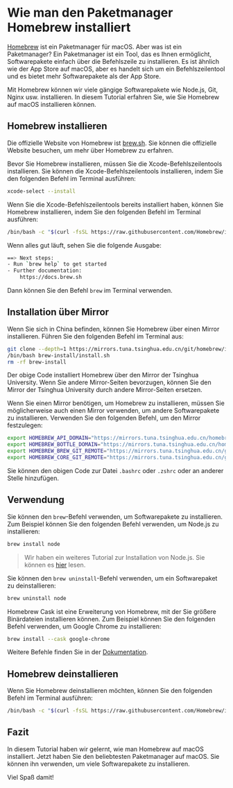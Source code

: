 # Wie man den Paketmanager Homebrew installiert

[Homebrew](https://brew.sh/) ist ein Paketmanager für macOS. Aber was ist ein Paketmanager? Ein Paketmanager ist ein Tool, das es Ihnen ermöglicht, Softwarepakete einfach über die Befehlszeile zu installieren. Es ist ähnlich wie der App Store auf macOS, aber es handelt sich um ein Befehlszeilentool und es bietet mehr Softwarepakete als der App Store.

Mit Homebrew können wir viele gängige Softwarepakete wie Node.js, Git, Nginx usw. installieren. In diesem Tutorial erfahren Sie, wie Sie Homebrew auf macOS installieren können.

## Homebrew installieren

Die offizielle Website von Homebrew ist [brew.sh](https://brew.sh/). Sie können die offizielle Website besuchen, um mehr über Homebrew zu erfahren.

Bevor Sie Homebrew installieren, müssen Sie die Xcode-Befehlszeilentools installieren. Sie können die Xcode-Befehlszeilentools installieren, indem Sie den folgenden Befehl im Terminal ausführen:

```sh
xcode-select --install
```

Wenn Sie die Xcode-Befehlszeilentools bereits installiert haben, können Sie Homebrew installieren, indem Sie den folgenden Befehl im Terminal ausführen:

```sh
/bin/bash -c "$(curl -fsSL https://raw.githubusercontent.com/Homebrew/install/HEAD/install.sh)"
```

Wenn alles gut läuft, sehen Sie die folgende Ausgabe:

```sh
==> Next steps:
- Run `brew help` to get started
- Further documentation:
    https://docs.brew.sh
```

Dann können Sie den Befehl `brew` im Terminal verwenden.

## Installation über Mirror

Wenn Sie sich in China befinden, können Sie Homebrew über einen Mirror installieren. Führen Sie den folgenden Befehl im Terminal aus:

```sh
git clone --depth=1 https://mirrors.tuna.tsinghua.edu.cn/git/homebrew/install.git brew-install
/bin/bash brew-install/install.sh
rm -rf brew-install
```

Der obige Code installiert Homebrew über den Mirror der Tsinghua University. Wenn Sie andere Mirror-Seiten bevorzugen, können Sie den Mirror der Tsinghua University durch andere Mirror-Seiten ersetzen.

Wenn Sie einen Mirror benötigen, um Homebrew zu installieren, müssen Sie möglicherweise auch einen Mirror verwenden, um andere Softwarepakete zu installieren. Verwenden Sie den folgenden Befehl, um den Mirror festzulegen:

```sh
export HOMEBREW_API_DOMAIN="https://mirrors.tuna.tsinghua.edu.cn/homebrew-bottles/api"
export HOMEBREW_BOTTLE_DOMAIN="https://mirrors.tuna.tsinghua.edu.cn/homebrew-bottles"
export HOMEBREW_BREW_GIT_REMOTE="https://mirrors.tuna.tsinghua.edu.cn/git/homebrew/brew.git"
export HOMEBREW_CORE_GIT_REMOTE="https://mirrors.tuna.tsinghua.edu.cn/git/homebrew/homebrew-core.git"
```

Sie können den obigen Code zur Datei `.bashrc` oder `.zshrc` oder an anderer Stelle hinzufügen.

## Verwendung

Sie können den `brew`-Befehl verwenden, um Softwarepakete zu installieren. Zum Beispiel können Sie den folgenden Befehl verwenden, um Node.js zu installieren:

```sh
brew install node
```

> Wir haben ein weiteres Tutorial zur Installation von Node.js. Sie können es [hier](/de/mac/install-nodejs.html) lesen.

Sie können den `brew uninstall`-Befehl verwenden, um ein Softwarepaket zu deinstallieren:

```sh
brew uninstall node
```

Homebrew Cask ist eine Erweiterung von Homebrew, mit der Sie größere Binärdateien installieren können. Zum Beispiel können Sie den folgenden Befehl verwenden, um Google Chrome zu installieren:

```sh
brew install --cask google-chrome
```

Weitere Befehle finden Sie in der [Dokumentation](https://docs.brew.sh/).

## Homebrew deinstallieren

Wenn Sie Homebrew deinstallieren möchten, können Sie den folgenden Befehl im Terminal ausführen:

```sh
/bin/bash -c "$(curl -fsSL https://raw.githubusercontent.com/Homebrew/install/HEAD/uninstall.sh)"
```

## Fazit

In diesem Tutorial haben wir gelernt, wie man Homebrew auf macOS installiert. Jetzt haben Sie den beliebtesten Paketmanager auf macOS. Sie können ihn verwenden, um viele Softwarepakete zu installieren.

Viel Spaß damit!
